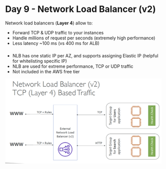 # Day 9 - Network Load Balancer (v2)

Network load balancers (**Layer 4**) allow to:
- Forward TCP & UDP traffic to your instances
- Handle millions of request per seconds (extremely high performance)
- Less latency ~100 ms (vs 400 ms for ALB)


###
- NLB has one static IP per AZ, and supports assigning Elastic IP
(helpful for whitelisting specific IP)
- NLB are used for extreme performance, TCP or UDP traffic
- Not included in the AWS free tier

![](NLB.png )



